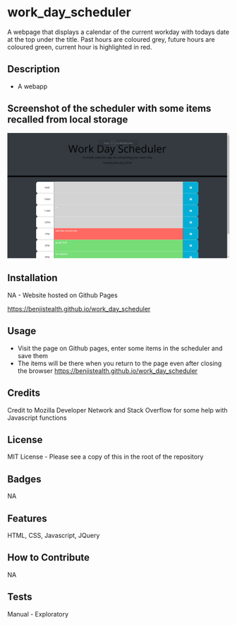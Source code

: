 # work_day_scheduler
A webpage that displays a calendar of the current workday with todays date at the top under the title.  Past hours are coloured grey, future hours are coloured green, current hour is highlighted in red.

## Description

- A webapp 


## Screenshot of the scheduler with some items recalled from local storage


  <img alt="Screenshot_1" src="assets\images\screenshot1.png">


## Installation

NA - Website hosted on Github Pages

https://benjistealth.github.io/work_day_scheduler

## Usage

- Visit the page on Github pages, enter some items in the scheduler and save them
- The items will be there when you return to the page even after closing the browser
https://benjistealth.github.io/work_day_scheduler

## Credits

Credit to Mozilla Developer Network and Stack Overflow for some help with Javascript functions

## License

MIT License - Please see a copy of this in the root of the repository


## Badges

NA

## Features

HTML, CSS, Javascript, JQuery

## How to Contribute

NA

## Tests

Manual - Exploratory
